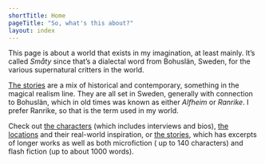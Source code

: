 ```yaml
---
shortTitle: Home
pageTitle: "So, what's this about?"
layout: index
---
```


This page is about a world that exists in my imagination, at least
mainly. It’s called *Småty* since that’s a dialectal word from Bohuslän, Sweden,
for the various supernatural critters in the world.

[The stories][stories] are a mix of historical and contemporary, something in
the magical realism line. They are all set in Sweden, generally with
connection to Bohuslän, which in old times was known as either *Alfheim*
or *Ranrike*. I prefer Ranrike, so that is the term used in my world.

Check out [the characters][characters] (which includes interviews and bios), [the
locations][locations] and their real-world inspiration, or [the stories][stories], which has excerpts of longer works as well as both
microfiction ( up to 140 characters) and flash fiction (up to about 1000
words).

[stories]: /stories
[characters]: /characters
[locations]: /locations
